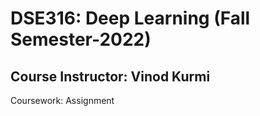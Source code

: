 # DSE316: Deep Learning (Fall Semester-2022)
## Course Instructor: Vinod Kurmi
Coursework: Assignment
